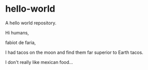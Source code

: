 # hello-world
A hello world repository.

Hi humans,

fabiot de faria,

I had tacos on the moon and find them far superior to Earth tacos.


I don't really like mexican food...

